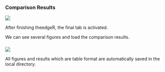 ### Comparison Results

![](/assets/slide14.png)

After finishing theedgeR, the final tab is activated.

We can see several figures and load the comparison results.

### 

![](/assets/slide15.png)

All figures and results which are table format are automatically saved in the local directory.

